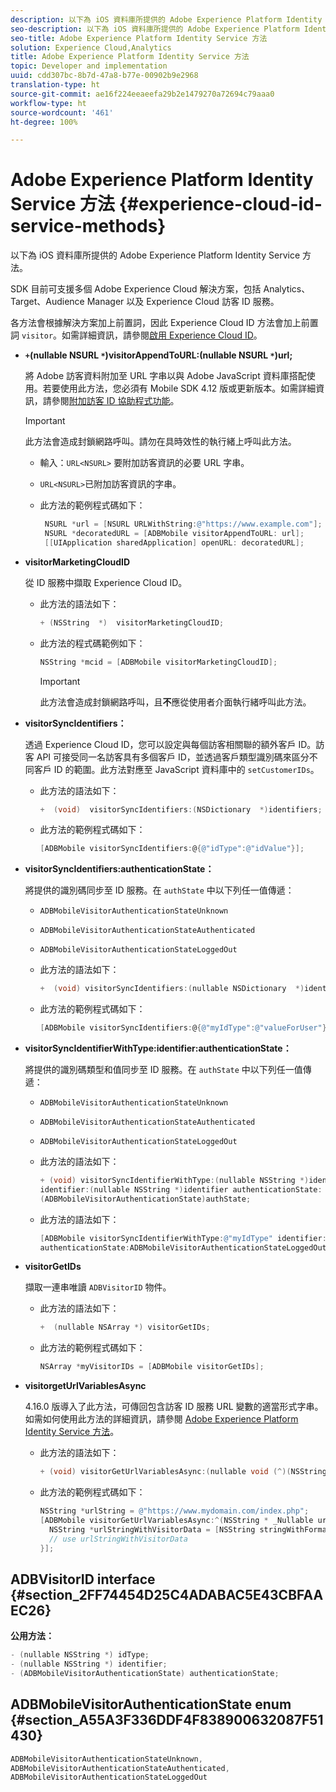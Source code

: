 ```yaml
---
description: 以下為 iOS 資料庫所提供的 Adobe Experience Platform Identity Service 方法。
seo-description: 以下為 iOS 資料庫所提供的 Adobe Experience Platform Identity Service 方法。
seo-title: Adobe Experience Platform Identity Service 方法
solution: Experience Cloud,Analytics
title: Adobe Experience Platform Identity Service 方法
topic: Developer and implementation
uuid: cdd307bc-8b7d-47a8-b77e-00902b9e2968
translation-type: ht
source-git-commit: ae16f224eeaeefa29b2e1479270a72694c79aaa0
workflow-type: ht
source-wordcount: '461'
ht-degree: 100%

---
```



# Adobe Experience Platform Identity Service 方法 {#experience-cloud-id-service-methods}

以下為 iOS 資料庫所提供的 Adobe Experience Platform Identity Service 方法。

SDK 目前可支援多個 Adobe Experience Cloud 解決方案，包括 Analytics、Target、Audience Manager 以及 Experience Cloud 訪客 ID 服務。

各方法會根據解決方案加上前置詞，因此 Experience Cloud ID 方法會加上前置詞 `visitor`。如需詳細資訊，請參閱[啟用 Experience Cloud ID](/help/ios/marketing-cloud/mcvid.md)。

* **`+`(nullable NSURL `*`)visitorAppendToURL:(nullable NSURL `*`)url;**

   將 Adobe 訪客資料附加至 URL 字串以與 Adobe JavaScript 資料庫搭配使用。若要使用此方法，您必須有 Mobile SDK 4.12 版或更新版本。如需詳細資訊，請參閱[附加訪客 ID 協助程式功能](https://docs.adobe.com/content/help/zh-Hant/id-service/using/id-service-api/methods/appendvisitorid.html)。

   >[!IMPORTANT]
   >
   >此方法會造成封鎖網路呼叫。請勿在具時效性的執行緒上呼叫此方法。

   * 輸入：`URL<NSURL>`
要附加訪客資訊的必要 URL 字串。
   * `URL<NSURL>`已附加訪客資訊的字串。

   * 此方法的範例程式碼如下：

      ```objective-c
       NSURL *url = [NSURL URLWithString:@"https://www.example.com"];  
       NSURL *decoratedURL = [ADBMobile visitorAppendToURL: url];  
       [[UIApplication sharedApplication] openURL: decoratedURL];  
      ```

* **visitorMarketingCloudID**

   從 ID 服務中擷取 Experience Cloud ID。

   * 此方法的語法如下：

      ```objective-c
      + (NSString  *)  visitorMarketingCloudID;
      ```

   * 此方法的程式碼範例如下：

      ```objective-c
      NSString *mcid = [ADBMobile visitorMarketingCloudID]; 
      ```

      >[!IMPORTANT]
      >
      >此方法會造成封鎖網路呼叫，且&#x200B;**不**&#x200B;應從使用者介面執行緒呼叫此方法。

* **visitorSyncIdentifiers：**

   透過 Experience Cloud ID，您可以設定與每個訪客相關聯的額外客戶 ID。訪客 API 可接受同一名訪客具有多個客戶 ID，並透過客戶類型識別碼來區分不同客戶 ID 的範圍。此方法對應至 JavaScript 資料庫中的 `setCustomerIDs`。

   * 此方法的語法如下：

      ```objective-c
      +  (void)  visitorSyncIdentifiers:(NSDictionary  *)identifiers;
      ```

   * 此方法的範例程式碼如下：

      ```objective-c
      [ADBMobile visitorSyncIdentifiers:@{@"idType":@"idValue"}];
      ```

* **visitorSyncIdentifiers:authenticationState：**

   將提供的識別碼同步至 ID 服務。在 `authState` 中以下列任一值傳遞：

   * `ADBMobileVisitorAuthenticationStateUnknown`
   * `ADBMobileVisitorAuthenticationStateAuthenticated`
   * `ADBMobileVisitorAuthenticationStateLoggedOut`

   * 此方法的語法如下：

      ```objective-c
      +  (void) visitorSyncIdentifiers:(nullable NSDictionary  *)identifiers  authenticationState:(ADBMobileVisitorAuthenticationState)authState; 
      ```

   * 此方法的範例程式碼如下：

      ```objective-c
      [ADBMobile visitorSyncIdentifiers:@{@"myIdType":@"valueForUser"}  authenticationState:ADBMobileVisitorAuthenticationStateAuthenticated]; 
      ```

* **visitorSyncIdentifierWithType:identifier:authenticationState：**

   將提供的識別碼類型和值同步至 ID 服務。在 `authState` 中以下列任一值傳遞：

   * `ADBMobileVisitorAuthenticationStateUnknown`
   * `ADBMobileVisitorAuthenticationStateAuthenticated`
   * `ADBMobileVisitorAuthenticationStateLoggedOut`

   * 此方法的語法如下：

      ```objective-c
      + (void) visitorSyncIdentifierWithType:(nullable NSString *)identifierType  
      identifier:(nullable NSString *)identifier authenticationState:
      (ADBMobileVisitorAuthenticationState)authState; 
      ```

   * 此方法的語法如下：

      ```objective-c
      [ADBMobile visitorSyncIdentifierWithType:@"myIdType" identifier:@"valueForUser"  
      authenticationState:ADBMobileVisitorAuthenticationStateLoggedOut]; 
      ```

* **visitorGetIDs**

   擷取一連串唯讀 `ADBVisitorID` 物件。

   * 此方法的語法如下：

      ```objective-c
      +  (nullable NSArray *) visitorGetIDs;
      ```

   * 此方法的範例程式碼如下：

      ```objective-c
      NSArray *myVisitorIDs = [ADBMobile visitorGetIDs];
      ```

* **visitorgetUrlVariablesAsync**

   4.16.0 版導入了此方法，可傳回包含訪客 ID 服務 URL 變數的適當形式字串。如需如何使用此方法的詳細資訊，請參閱 [Adobe Experience Platform Identity Service 方法](/help/ios/reference/hybrid-app.md)。

   * 此方法的語法如下：

      ```objectivec
      + (void) visitorGetUrlVariablesAsync:(nullable void (^)(NSString* __nullable urlVariables))callback;
      ```

   * 此方法的範例程式碼如下：

      ```objectivec
      NSString *urlString = @"https://www.mydomain.com/index.php"; 
      [ADBMobile visitorGetUrlVariablesAsync:^(NSString * _Nullable urlVariables) { 
        NSString *urlStringWithVisitorData = [NSString stringWithFormat:@"%@?%@", urlString, urlVariables]; 
        // use urlStringWithVisitorData 
      }];
      ```

## ADBVisitorID interface {#section_2FF74454D25C4ADABAC5E43CBFAAEC26}

**公用方法：**

```objective-c
- (nullable NSString *) idType; 
- (nullable NSString *) identifier; 
- (ADBMobileVisitorAuthenticationState) authenticationState; 
```

## ADBMobileVisitorAuthenticationState enum {#section_A55A3F336DDF4F838900632087F51430}

```objective-c
ADBMobileVisitorAuthenticationStateUnknown, 
ADBMobileVisitorAuthenticationStateAuthenticated, 
ADBMobileVisitorAuthenticationStateLoggedOut
```

